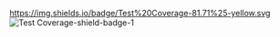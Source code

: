 https://img.shields.io/badge/Test%20Coverage-81.71%25-yellow.svg
![Test Coverage-shield-badge-1](https://img.shields.io/badge/Test%20Coverage-81.71%25-yellow.svg)